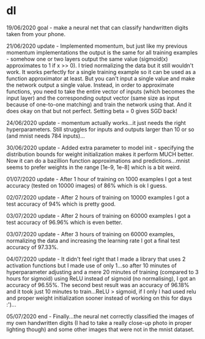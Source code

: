 # dl

19/06/2020 goal - make a neural net that can classify handwritten digits taken from your phone.

21/06/2020 update - Implemented momentum, but just like my previous momentum implementations the output is the same for all training examples - somehow one or two layers output the same value (sigmoid(x) approximates to 1 if x >> 0). I tried normalizing the data but it still wouldn't work. It works perfectly for a single training example so it can be used as a function approximator at least. But you can't input a single value and make the network output a single value. Instead, in order to approximate functions, you need to take the entire vector of inputs (which becomes the input layer) and the corresponding output vector (same size as input because of one-to-one matching) and train the network using that. And it does okay on that but not perfect. Setting beta = 0 gives SGD back! 

24/06/2020 update - momentum actually works...it just needs the right hyperparameters. Still struggles for inputs and outputs larger than 10 or so (and mnist needs 784 inputs)... 

30/06/2020 update - Added extra parameter to model init - specifying the distribution bounds for weight initialization makes it perform MUCH better. Now it can do a bazillion function approximations and predictions...mnist seems to prefer weights in the range [1e-9, 1e-8] which is a bit weird. 

01/07/2020 update - After 1 hour of training on 1000 examples I got a test accuracy (tested on 10000 images) of 86% which is ok I guess. 

02/07/2020 update - After 2 hours of training on 10000 examples I got a test accuracy of 94% which is pretty good.

03/07/2020 update - After 2 hours of training on 60000 examples I got a test accuracy of 96.96% which is even better. 

03/07/2020 update - After 3 hours of training on 60000 examples, normalizing the data and increasing the learning rate I got a final test accuracy of 97.33%.

04/07/2020 update - It didn't feel right that I made a library that uses 2 activation functions but I made use of only 1...so after 10 minutes of hyperparameter adjusting and a mere 20 minutes of training (compared to 3 hours for sigmoid) using ReLU instead of sigmoid (no normalising), I got an accuracy of 96.55%. The second best result was an accuracy of 96.18% and it took just 10 minutes to train...ReLU > sigmoid, if I only I had used relu and proper weight initialization sooner instead of working on this for days :')...

05/07/2020 end - Finally...the neural net correctly classified the images of my own handwritten digits (I had to take a really close-up photo in proper lighting though) and some other images that were not in the mnist dataset.  

